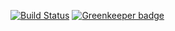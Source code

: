 [![Build Status](https://travis-ci.org/ccnmtl/carr.svg?branch=master)](https://travis-ci.org/ccnmtl/carr) [![Greenkeeper badge](https://badges.greenkeeper.io/ccnmtl/carr.svg)](https://greenkeeper.io/)
